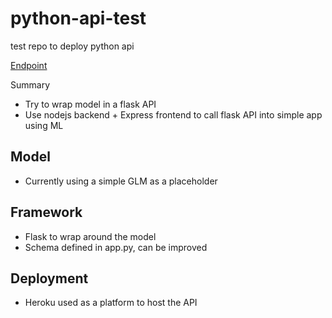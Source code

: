 # python-api-test
test repo to deploy python api

[Endpoint](https://insurance-pricing-api.herokuapp.com/)

Summary

- Try to wrap model in a flask API
- Use nodejs backend + Express frontend to call flask API into simple app using ML

## Model
- Currently using a simple GLM as a placeholder

## Framework
- Flask to wrap around the model
- Schema defined in app.py, can be improved

## Deployment
- Heroku used as a platform to host the API
